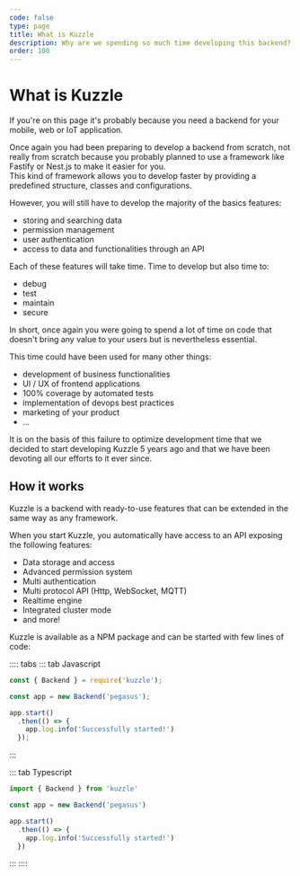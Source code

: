 ```yaml
---
code: false
type: page
title: What is Kuzzle
description: Why are we spending so much time developing this backend?
order: 100
---
```


# What is Kuzzle

If you're on this page it's probably because you need a backend for your mobile, web or IoT application.

Once again you had been preparing to develop a backend from scratch, not really from scratch because you probably planned to use a framework like Fastify or Nest.js to make it easier for you.  
This kind of framework allows you to develop faster by providing a predefined structure, classes and configurations.


However, you will still have to develop the majority of the basics features:
 - storing and searching data
 - permission management
 - user authentication
 - access to data and functionalities through an API

Each of these features will take time. Time to develop but also time to:
 - debug
 - test 
 - maintain
 - secure

In short, once again you were going to spend a lot of time on code that doesn't bring any value to your users but is nevertheless essential.

This time could have been used for many other things:
 - development of business functionalities
 - UI / UX of frontend applications
 - 100% coverage by automated tests
 - implementation of devops best practices
 - marketing of your product
 - ...

It is on the basis of this failure to optimize development time that we decided to start developing Kuzzle 5 years ago and that we have been devoting all our efforts to it ever since.

## How it works

Kuzzle is a backend with ready-to-use features that can be extended in the same way as any framework.

When you start Kuzzle, you automatically have access to an API exposing the following features:
 - Data storage and access
 - Advanced permission system
 - Multi authentication
 - Multi protocol API (Http, WebSocket, MQTT)
 - Realtime engine
 - Integrated cluster mode
 - and more!

Kuzzle is available as a NPM package and can be started with few lines of code:

:::: tabs
::: tab Javascript

```js
const { Backend } = require('kuzzle');

const app = new Backend('pegasus');

app.start()
  .then(() => {
    app.log.info('Successfully started!')
  });
```

:::

::: tab Typescript

```js
import { Backend } from 'kuzzle'

const app = new Backend('pegasus')

app.start()
  .then(() => {
    app.log.info('Successfully started!')
  })
```

:::
::::
